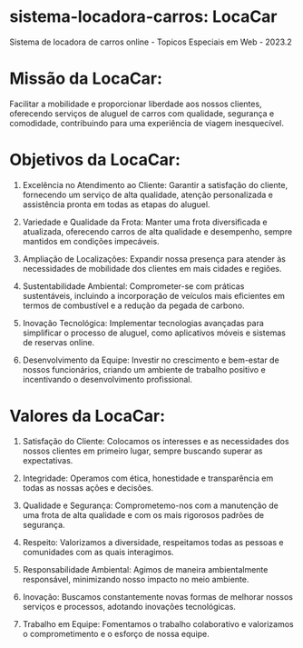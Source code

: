 # sistema-locadora-carros: LocaCar
Sistema de locadora de carros online - Topicos Especiais em Web - 2023.2

# Missão da LocaCar:

Facilitar a mobilidade e proporcionar liberdade aos nossos clientes, oferecendo serviços de aluguel de carros com qualidade, segurança e comodidade, contribuindo para uma experiência de viagem inesquecível.

# Objetivos da LocaCar:

1. Excelência no Atendimento ao Cliente: Garantir a satisfação do cliente, fornecendo um serviço de alta qualidade, atenção personalizada e assistência pronta em todas as etapas do aluguel.

2. Variedade e Qualidade da Frota: Manter uma frota diversificada e atualizada, oferecendo carros de alta qualidade e desempenho, sempre mantidos em condições impecáveis.

3. Ampliação de Localizações: Expandir nossa presença para atender às necessidades de mobilidade dos clientes em mais cidades e regiões.

4. Sustentabilidade Ambiental: Comprometer-se com práticas sustentáveis, incluindo a incorporação de veículos mais eficientes em termos de combustível e a redução da pegada de carbono.

5. Inovação Tecnológica: Implementar tecnologias avançadas para simplificar o processo de aluguel, como aplicativos móveis e sistemas de reservas online.

6. Desenvolvimento da Equipe: Investir no crescimento e bem-estar de nossos funcionários, criando um ambiente de trabalho positivo e incentivando o desenvolvimento profissional.

# Valores da LocaCar:

1. Satisfação do Cliente: Colocamos os interesses e as necessidades dos nossos clientes em primeiro lugar, sempre buscando superar as expectativas.

2. Integridade: Operamos com ética, honestidade e transparência em todas as nossas ações e decisões.

3. Qualidade e Segurança: Comprometemo-nos com a manutenção de uma frota de alta qualidade e com os mais rigorosos padrões de segurança.

4. Respeito: Valorizamos a diversidade, respeitamos todas as pessoas e comunidades com as quais interagimos.

5. Responsabilidade Ambiental: Agimos de maneira ambientalmente responsável, minimizando nosso impacto no meio ambiente.

6. Inovação: Buscamos constantemente novas formas de melhorar nossos serviços e processos, adotando inovações tecnológicas.

7. Trabalho em Equipe: Fomentamos o trabalho colaborativo e valorizamos o comprometimento e o esforço de nossa equipe.